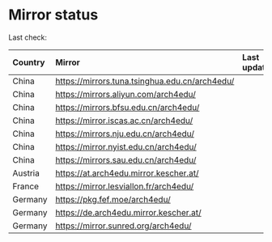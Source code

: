 <script src="./time.js"></script>
# Mirror status
Last check: <script type="text/javascript">localize(1699740934.19544);</script>

|Country|Mirror|Last update|
|:------|:-----|:----------|
|China|https://mirrors.tuna.tsinghua.edu.cn/arch4edu/|<script type="text/javascript">localize(1699727484);</script>|
|China|https://mirrors.aliyun.com/arch4edu/|<script type="text/javascript">localize(1699641213);</script>|
|China|https://mirrors.bfsu.edu.cn/arch4edu/|<script type="text/javascript">localize(1699727484);</script>|
|China|https://mirror.iscas.ac.cn/arch4edu/|<script type="text/javascript">localize(1699641213);</script>|
|China|https://mirrors.nju.edu.cn/arch4edu/|<script type="text/javascript">localize(1699641213);</script>|
|China|https://mirror.nyist.edu.cn/arch4edu/|<script type="text/javascript">localize(1699727484);</script>|
|China|https://mirrors.sau.edu.cn/arch4edu/|<script type="text/javascript">localize(1699727484);</script>|
|Austria|https://at.arch4edu.mirror.kescher.at/|<script type="text/javascript">localize(1699727484);</script>|
|France|https://mirror.lesviallon.fr/arch4edu/|<script type="text/javascript">localize(1699727484);</script>|
|Germany|https://pkg.fef.moe/arch4edu/|<script type="text/javascript">localize(1699727484);</script>|
|Germany|https://de.arch4edu.mirror.kescher.at/|<script type="text/javascript">localize(1699727484);</script>|
|Germany|https://mirror.sunred.org/arch4edu/|<script type="text/javascript">localize(1699727484);</script>|

<script src="./tablefilter/tablefilter.js"></script>
<script src="./table.js"></script>